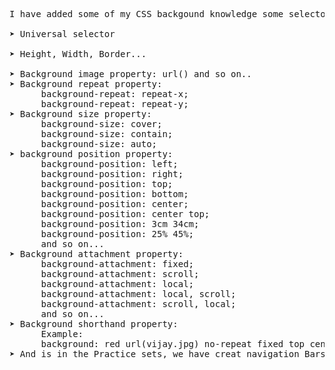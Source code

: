<pre>
I have added some of my CSS backgound knowledge some selectors in this repository like- <br>
&#10148; Universal selector <br>
&#10148; Height, Width, Border...<br>
&#10148; Background image property: url() and so on..
&#10148; Background repeat property:
      background-repeat: repeat-x;
      background-repeat: repeat-y;
&#10148; Background size property:
      background-size: cover;
      background-size: contain;
      background-size: auto;
&#10148; background position property:
      background-position: left;
      background-position: right;
      background-position: top;
      background-position: bottom;
      background-position: center;
      background-position: center top;
      background-position: 3cm 34cm;
      background-position: 25% 45%;
      and so on...
&#10148; Background attachment property:
      background-attachment: fixed;
      background-attachment: scroll;
      background-attachment: local;
      background-attachment: local, scroll;
      background-attachment: scroll, local;
      and so on...
&#10148; Background shorthand property:
      Example:
      background: red url(vijay.jpg) no-repeat fixed top center;
&#10148; And is in the Practice sets, we have creat navigation Bars, containers with background propertys and so on...
</pre>